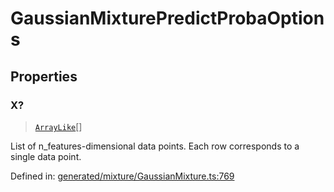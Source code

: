 # GaussianMixturePredictProbaOptions

## Properties

### X?

> [`ArrayLike`](../types/ArrayLike.md)[]

List of n\_features-dimensional data points. Each row corresponds to a single data point.

Defined in:  [generated/mixture/GaussianMixture.ts:769](https://github.com/transitive-bullshit/scikit-learn-ts/blob/92ab806/packages/sklearn/src/generated/mixture/GaussianMixture.ts#L769)
